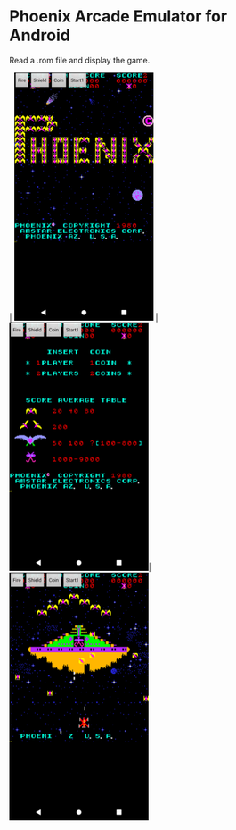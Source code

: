 # Phoenix Arcade Emulator for Android

Read a .rom file and display the game.

| <img src="img/img2.png" width="250"> |<img src="img/img3.png" width="250">|<img src="img/img1.png" width="250">


